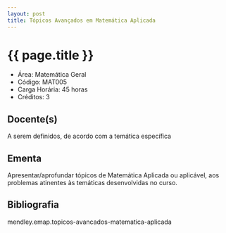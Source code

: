 ```yaml
---
layout: post
title: Tópicos Avançados em Matemática Aplicada
---
```


# {{ page.title }}

- Área: Matemática Geral
- Código: MAT005
- Carga Horária: 45 horas
- Créditos: 3

## Docente(s) 
A serem definidos, de acordo com a temática específica

## Ementa

Apresentar/aprofundar tópicos de Matemática Aplicada ou aplicável, aos
problemas atinentes às temáticas desenvolvidas no curso.

## Bibliografia

mendley.emap.topicos-avancados-matematica-aplicada

